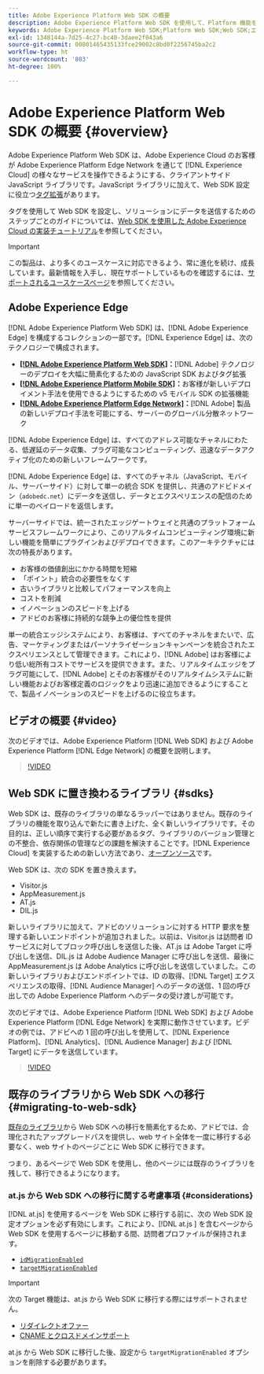 ```yaml
---
title: Adobe Experience Platform Web SDK の概要
description: Adobe Experience Platform Web SDK を使用して、Platform 機能を web サイトに統合する方法を説明します。
keywords: Adobe Experience Platform Web SDK;Platform Web SDK;Web SDK;エッジ;Visitor.js;AppMeasurement.js;AT.js;DIL.js;web sdk;SDK;web SDK;Launch;launch
exl-id: 1348144a-7d25-4c27-bc40-3daee2f043a6
source-git-commit: 00801465435133fce29002c8bd0f2256745ba2c2
workflow-type: ht
source-wordcount: '803'
ht-degree: 100%

---
```


# Adobe Experience Platform Web SDK の概要 {#overview}

Adobe Experience Platform Web SDK は、Adobe Experience Cloud のお客様が Adobe Experience Platform Edge Network を通じて [!DNL Experience Cloud] の様々なサービスを操作できるようにする、クライアントサイド JavaScript ライブラリです。JavaScript ライブラリに加えて、Web SDK 設定に役立つ[タグ拡張](./extension/web-sdk-extension-configuration.md)があります。

タグを使用して Web SDK を設定し、ソリューションにデータを送信するためのステップごとのガイドについては、[Web SDK を使用した Adobe Experience Cloud の実装チュートリアル](https://experienceleague.adobe.com/docs/platform-learn/implement-web-sdk/overview.html?lang=ja)を参照してください。

>[!IMPORTANT]
>
>この製品は、より多くのユースケースに対応できるよう、常に進化を続け、成長しています。最新情報を入手し、現在サポートしているものを確認するには、[サポートされるユースケースページ](https://github.com/orgs/adobe/projects/18/views/1)を参照してください。

## Adobe Experience Edge

[!DNL Adobe Experience Platform Web SDK] は、[!DNL Adobe Experience Edge] を構成するコレクションの一部です。[!DNL Experience Edge] は、次のテクノロジーで構成されます。

* **[[!DNL Adobe Experience Platform Web SDK]](#overview)：**[!DNL Adobe] テクノロジーのデプロイを大幅に簡素化するための JavaScript SDK およびタグ拡張
* **[[!DNL Adobe Experience Platform Mobile SDK]](https://aep-sdks.gitbook.io/docs/getting-started/overview)：**&#x200B;お客様が新しいデプロイメント手法を使用できるようにするための v5 モバイル SDK の拡張機能
* **[[!DNL Adobe Experience Platform Edge Network]](../server-api/overview.md)：**[!DNL Adobe] 製品の新しいデプロイ手法を可能にする、サーバーのグローバル分散ネットワーク

[!DNL Adobe Experience Edge] は、すべてのアドレス可能なチャネルにわたる、低遅延のデータ収集、プラグ可能なコンピューティング、迅速なデータアクティブ化のための新しいフレームワークです。

[!DNL Adobe Experience Edge] は、すべてのチャネル（JavaScript、モバイル、サーバーサイド）に対して単一の統合 SDK を提供し、共通のアドビドメイン（`adobedc.net`）にデータを送信し、データとエクスペリエンスの配信のために単一のペイロードを返信します。

サーバーサイドでは、統一されたエッジゲートウェイと共通のプラットフォームサービスフレームワークにより、このリアルタイムコンピューティング環境に新しい機能を簡単にプラグインおよびデプロイできます。このアーキテクチャには次の特長があります。

* お客様の価値創出にかかる時間を短縮
* 「ポイント」統合の必要性をなくす
* 古いライブラリと比較してパフォーマンスを向上
* コストを削減
* イノベーションのスピードを上げる
* アドビのお客様に持続的な競争上の優位性を提供

単一の統合エッジシステムにより、お客様は、すべてのチャネルをまたいで、広告、マーケティングまたはパーソナライゼーションキャンペーンを統合されたエクスペリエンスとして管理できます。これにより、[!DNL Adobe] はお客様により低い総所有コストでサービスを提供できます。また、リアルタイムエッジをプラグ可能にして、[!DNL Adobe] とそのお客様がそのリアルタイムシステムに新しい機能およびお客様定義のロジックをより迅速に追加できるようにすることで、製品イノベーションのスピードを上げるのに役立ちます。

## ビデオの概要 {#video}

次のビデオでは、Adobe Experience Platform [!DNL Web SDK] および Adobe Experience Platform [!DNL Edge Network] の概要を説明します。

>[!VIDEO](https://video.tv.adobe.com/v/34141?quality=12&learn=on)

## Web SDK に置き換わるライブラリ {#sdks}

Web SDK は、既存のライブラリの単なるラッパーではありません。既存のライブラリの機能を取り込んで新たに書き上げた、全く新しいライブラリです。その目的は、正しい順序で実行する必要があるタグ、ライブラリのバージョン管理との不整合、依存関係の管理などの課題を解決することです。[!DNL Experience Cloud] を実装するための新しい方法であり、[オープンソース](https://github.com/adobe/alloy)です。

Web SDK は、次の SDK を置き換えます。

* Visitor.js
* AppMeasurement.js
* AT.js
* DIL.js

新しいライブラリに加えて、アドビのソリューションに対する HTTP 要求を整理する新しいエンドポイントが追加されました。以前は、Visitor.js は訪問者 ID サービスに対してブロック呼び出しを送信した後、AT.js は Adobe Target に呼び出しを送信、DIL.js は Adobe Audience Manager に呼び出しを送信、最後に AppMeasurement.js は Adobe Analytics に呼び出しを送信していました。この新しいライブラリおよびエンドポイントでは、ID の取得、[!DNL Target] エクスペリエンスの取得、[!DNL Audience Manager] へのデータの送信、1 回の呼び出しでの Adobe Experience Platform へのデータの受け渡しが可能です。

次のビデオでは、Adobe Experience Platform [!DNL Web SDK] および Adobe Experience Platform [!DNL Edge Network] を実際に動作させています。ビデオの例では、アドビへの 1 回の呼び出しを使用して、[!DNL Experience Platform]、[!DNL Analytics]、[!DNL Audience Manager] および [!DNL Target] にデータを送信しています。

>[!VIDEO](https://video.tv.adobe.com/v/34148)

## 既存のライブラリから Web SDK への移行 {#migrating-to-web-sdk}

[既存のライブラリ](#sdks)から Web SDK への移行を簡素化するため、アドビでは、合理化されたアップグレードパスを提供し、web サイト全体を一度に移行する必要なく、web サイトのページごとに Web SDK に移行できます。

つまり、あるページで Web SDK を使用し、他のページには既存のライブラリを残して、移行できるようになります。

### at.js から Web SDK への移行に関する考慮事項 {#considerations}

[!DNL at.js] を使用するページを Web SDK に移行する前に、次の Web SDK 設定オプションを必ず有効にします。これにより、[!DNL at.js ] を含むページから Web SDK を使用するページに移動する間、訪問者プロファイルが保持されます。

* [`idMigrationEnabled`](fundamentals/configuring-the-sdk.md#id-migration-enabled)
* [`targetMigrationEnabled`](fundamentals/configuring-the-sdk.md#targetMigrationEnabled)


>[!IMPORTANT]
>
>次の Target 機能は、at.js から Web SDK に移行する際にはサポートされません。
> * [リダイレクトオファー](https://experienceleague.adobe.com/docs/target/using/experiences/offers/offer-redirect.html?lang=ja)
> * [CNAME とクロスドメインサポート](https://developer.adobe.com/target/implement/client-side/atjs/atjs-cookies/?lang=jp)


at.js から Web SDK に移行した後、設定から `targetMigrationEnabled` オプションを削除する必要があります。



